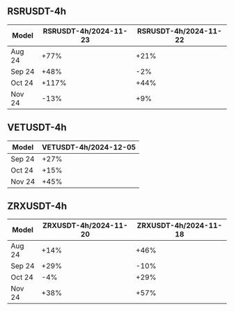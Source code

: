 ## RSRUSDT-4h

| Model                       | RSRUSDT-4h/2024-11-23 | RSRUSDT-4h/2024-11-22 | 
|-----------------------------|-----------------------|-----------------------|
| Aug 24                      | +77%                  | +21%                  |
| Sep 24                      | +48%                  | -2%                   |
| Oct 24                      | +117%                 | +44%                  |
| Nov 24                      | -13%                  | +9%                   |


## VETUSDT-4h

| Model                       | VETUSDT-4h/2024-12-05 |
|-----------------------------|-----------------------|
| Sep 24                      | +27%                  |
| Oct 24                      | +15%                  |
| Nov 24                      | +45%                  |


## ZRXUSDT-4h

| Model                       | ZRXUSDT-4h/2024-11-20 | ZRXUSDT-4h/2024-11-18 | 
|-----------------------------|-----------------------|-----------------------|
| Aug 24                      | +14%                  | +46%                  |
| Sep 24                      | +29%                  | -10%                  |
| Oct 24                      | -4%                   | +29%                  |
| Nov 24                      | +38%                  | +57%                  |

